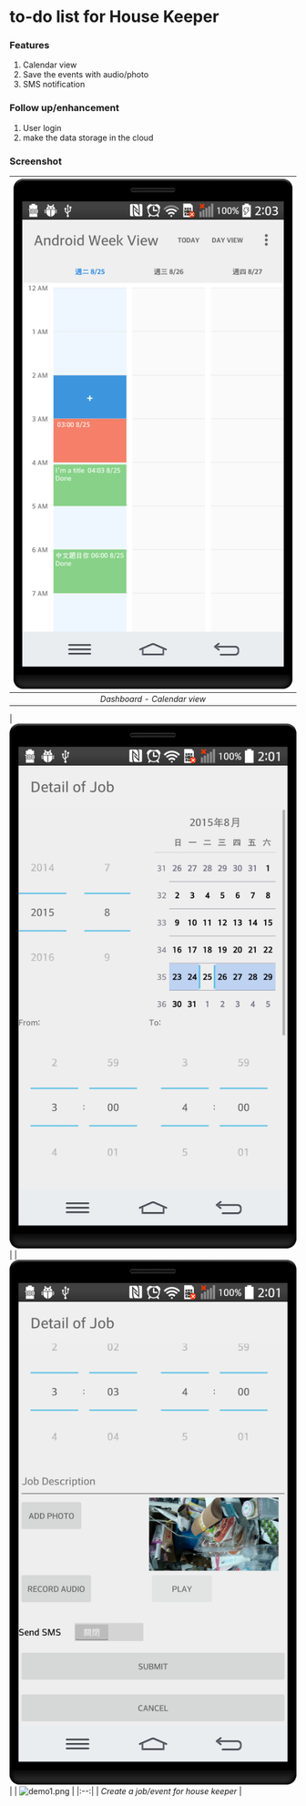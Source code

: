 # to-do list for House Keeper
 
### Features
1. Calendar view
2. Save the events with audio/photo
3. SMS notification

### Follow up/enhancement
1. User login
2. make the data storage in the cloud

### Screenshot
| ![demo1.png](https://github.com/moonChildLady/androidProj1/blob/main/images/screenshot/device-2015-08-25-020333.png?raw=true) | 
|:--:| 
| *Dashboard - Calendar view* |

| ![demo1.png](https://github.com/moonChildLady/androidProj1/blob/main/images/screenshot/device-2015-08-25-020123.png?raw=true) | 
| ![demo1.png](https://github.com/moonChildLady/androidProj1/blob/main/images/screenshot/device-2015-08-25-020141.png?raw=true) | 
| ![demo1.png](https://github.com/moonChildLady/androidProj1/blob/main/images/device-2015-08-25-020057.png?raw=true) | 
|:--:| 
| *Create a job/event for house keeper* |